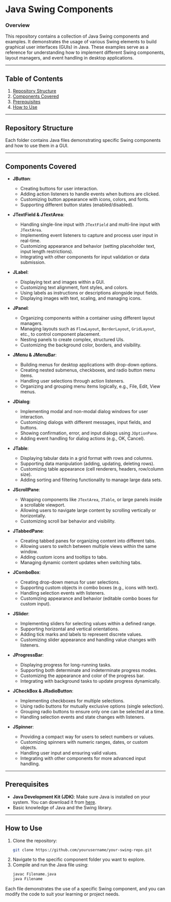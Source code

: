 # Java Swing Components

### Overview

This repository contains a collection of Java Swing components and examples. It demonstrates the usage of various Swing elements to build graphical user interfaces (GUIs) in Java. These examples serve as a reference for understanding how to implement different Swing components, layout managers, and event handling in desktop applications.

---

## Table of Contents

1. [Repository Structure](#repository-structure)
2. [Components Covered](#components-covered)
3. [Prerequisites](#prerequisites)
4. [How to Use](#how-to-use)
---

## Repository Structure


Each folder contains Java files demonstrating specific Swing components and how to use them in a GUI.

---

## Components Covered

- **JButton**: 
    - Creating buttons for user interaction.
    - Adding action listeners to handle events when buttons are clicked.
    - Customizing button appearance with icons, colors, and fonts.
    - Supporting different button states (enabled/disabled).
    
- **JTextField & JTextArea**: 
    - Handling single-line input with `JTextField` and multi-line input with `JTextArea`.
    - Implementing event listeners to capture and process user input in real-time.
    - Customizing appearance and behavior (setting placeholder text, input length restrictions).
    - Integrating with other components for input validation or data submission.
    
- **JLabel**: 
    - Displaying text and images within a GUI.
    - Customizing text alignment, font styles, and colors.
    - Using labels as instructions or descriptions alongside input fields.
    - Displaying images with text, scaling, and managing icons.

- **JPanel**: 
    - Organizing components within a container using different layout managers.
    - Managing layouts such as `FlowLayout`, `BorderLayout`, `GridLayout`, etc., to control component placement.
    - Nesting panels to create complex, structured UIs.
    - Customizing the background color, borders, and visibility.

- **JMenu & JMenuBar**: 
    - Building menus for desktop applications with drop-down options.
    - Creating nested submenus, checkboxes, and radio button menu items.
    - Handling user selections through action listeners.
    - Organizing and grouping menu items logically, e.g., File, Edit, View menus.

- **JDialog**: 
    - Implementing modal and non-modal dialog windows for user interaction.
    - Customizing dialogs with different messages, input fields, and buttons.
    - Showing confirmation, error, and input dialogs using `JOptionPane`.
    - Adding event handling for dialog actions (e.g., OK, Cancel).

- **JTable**: 
    - Displaying tabular data in a grid format with rows and columns.
    - Supporting data manipulation (adding, updating, deleting rows).
    - Customizing table appearance (cell renderers, headers, row/column size).
    - Adding sorting and filtering functionality to manage large data sets.

- **JScrollPane**: 
    - Wrapping components like `JTextArea`, `JTable`, or large panels inside a scrollable viewport.
    - Allowing users to navigate large content by scrolling vertically or horizontally.
    - Customizing scroll bar behavior and visibility.

- **JTabbedPane**: 
    - Creating tabbed panes for organizing content into different tabs.
    - Allowing users to switch between multiple views within the same window.
    - Adding custom icons and tooltips to tabs.
    - Managing dynamic content updates when switching tabs.

- **JComboBox**: 
    - Creating drop-down menus for user selections.
    - Supporting custom objects in combo boxes (e.g., icons with text).
    - Handling selection events with listeners.
    - Customizing appearance and behavior (editable combo boxes for custom input).

- **JSlider**: 
    - Implementing sliders for selecting values within a defined range.
    - Supporting horizontal and vertical orientations.
    - Adding tick marks and labels to represent discrete values.
    - Customizing slider appearance and handling value changes with listeners.

- **JProgressBar**: 
    - Displaying progress for long-running tasks.
    - Supporting both determinate and indeterminate progress modes.
    - Customizing the appearance and color of the progress bar.
    - Integrating with background tasks to update progress dynamically.

- **JCheckBox & JRadioButton**: 
    - Implementing checkboxes for multiple selections.
    - Using radio buttons for mutually exclusive options (single selection).
    - Grouping radio buttons to ensure only one can be selected at a time.
    - Handling selection events and state changes with listeners.

- **JSpinner**: 
    - Providing a compact way for users to select numbers or values.
    - Customizing spinners with numeric ranges, dates, or custom objects.
    - Handling user input and ensuring valid values.
    - Integrating with other components for more advanced input handling.

---

## Prerequisites

- **Java Development Kit (JDK)**: Make sure Java is installed on your system. You can download it from [here](https://www.oracle.com/java/technologies/javase-downloads.html).
- Basic knowledge of Java and the Swing library.

---

## How to Use

1. Clone the repository:
    ```bash
    git clone https://github.com/yourusername/your-swing-repo.git
    ```
2. Navigate to the specific component folder you want to explore.
3. Compile and run the Java file using:
    ```bash
    javac Filename.java
    java Filename
    ```

Each file demonstrates the use of a specific Swing component, and you can modify the code to suit your learning or project needs.
